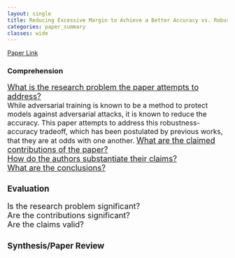 ```yaml
---
layout: single
title: Reducing Excessive Margin to Achieve a Better Accuracy vs. Robustness Trade-off
categories: paper_summary
classes: wide
---
```


[Paper Link]([https://link-url-here.org](https://openreview.net/pdf?id=Azh9QBQ4tR7))

### Comprehension
<font size="4">
<ins>What is the research problem the paper attempts to address?</ins><br>
  <font size="3.5">
  While adversarial training is known to be a method to protect models against adversarial attacks, it is known to reduce the accuracy. This paper attempts to address this robustness-accuracy tradeoff, which has been postulated by previous works, that they are at odds with one another.
<font size="4">
<ins>What are the claimed contributions of the paper?</ins><br>
<ins>How do the authors substantiate their claims?</ins><br>
<ins>What are the conclusions?</ins>
</font>  

### Evaluation
<font size="4">
Is the research problem significant?<br>
Are the contributions significant?<br>
Are the claims valid?
</font>

### Synthesis/Paper Review

